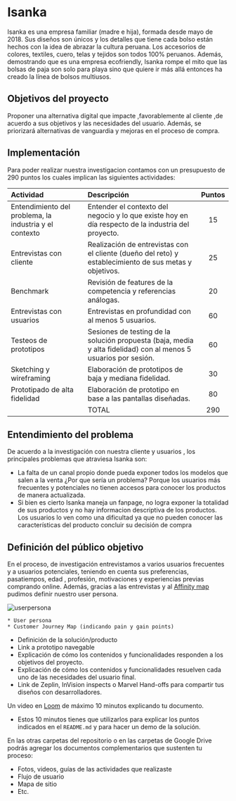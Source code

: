 # Isanka

Isanka es una empresa familiar (madre e hija), formada desde mayo de 2018. Sus diseños son únicos y los detalles que tiene cada bolso están hechos con la idea de abrazar la cultura peruana. Los accesorios de colores, textiles, cuero, telas y tejidos son todos 100% peruanos. Además, demostrando que es una empresa ecofriendly, Isanka rompe el mito que las bolsas de paja son solo para playa sino que quiere ir más allá entonces ha creado la línea de bolsos multiusos.


## Objetivos del proyecto

Proponer una alternativa digital que impacte ,favorablemente al cliente ,de acuerdo a sus objetivos y las necesidades del usuario. Además, se priorizará alternativas de vanguardia y mejoras en el proceso de compra.

## Implementación

Para poder realizar nuestra investigacion contamos con un presupuesto de 290 puntos los cuales implican las siguientes actividades:

|Actividad|Descripción|Puntos|
|:----|:---|:---:|
|Entendimiento del problema, la industria y el contexto| Entender el contexto del negocio y lo que existe hoy en día respecto de la industria del proyecto. | 15 |
|Entrevistas con cliente|Realización de entrevistas con el cliente (dueño del reto) y establecimiento de sus metas y objetivos.|25|
|Benchmark| Revisión de features de la competencia y referencias análogas. | 20 |
|Entrevistas con usuarios| Entrevistas en profundidad con al menos 5 usuarios. | 60 |
|Testeos de prototipos| Sesiones de testing de la solución propuesta (baja, media y alta fidelidad) con al menos 5 usuarios por sesión. | 60 |
|Sketching y wireframing| Elaboración de prototipos de baja y mediana fidelidad. | 30 |
|Prototipado de alta fidelidad| Elaboración de prototipo en base a las pantallas diseñadas. | 80 |
|     | TOTAL | 290 |


## Entendimiento del problema

De acuerdo a la investigación con nuestra cliente y usuarios , los principales problemas que atraviesa Isanka son:
* La falta de un canal propio donde pueda exponer todos los modelos que salen a la venta ¿Por que sería un problema? Porque los usuarios más frecuentes y potenciales no tienen accesos para conocer los productos de manera actualizada.
* Si bien es cierto Isanka maneja un fanpage, no logra exponer la totalidad de sus productos y no hay informacion descriptiva de los productos. Los usuarios lo ven como una dificultad ya que no pueden conocer las características del producto  concluir su decisión de compra


## Definición del público objetivo  

En el proceso, de investigación entrevistamos a varios usuarios frecuentes y a usuarios potenciales, teniendo en cuenta sus preferencias, pasatiempos, edad , profesión, motivaciones y experiencias previas comprando online. Además, gracias a las entrevistas y al [Affinity map](https://realtimeboard.com/app/board/o9J_kyTuyRA=/) pudimos definir nuestro user persona.

![userpersona](https://i.ibb.co/0D7VM9Q/user-persona-imagen.jpg)





    * User persona
    * Customer Journey Map (indicando pain y gain points)
* Definición de la solución/producto
* Link a prototipo navegable
* Explicación de cómo los contenidos y funcionalidades responden a los objetivos
  del proyecto.
* Explicación de cómo los contenidos y funcionalidades resuelven cada uno de las
  necesidades del usuario final.
* Link de Zeplin, InVision inspects o Marvel Hand-offs para compartir tus
  diseños con desarrolladores.

Un video en [Loom](https://www.useloom.com/) de máximo 10 minutos explicando tu documento.
* Estos 10 minutos tienes que utilizarlos para explicar los puntos indicados en
  el `README.md` y para hacer un demo de la solución.

En las otras carpetas del repositorio o en las carpetas de Google Drive podrás
agregar los documentos complementarios que sustenten tu proceso:

* Fotos, videos, guías de las actividades que realizaste
* Flujo de usuario
* Mapa de sitio
* Etc.







